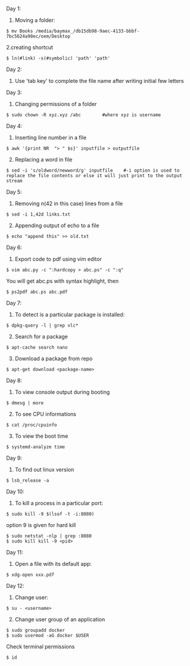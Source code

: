 Day 1:

1. Moving a folder:
```
$ mv Books /media/baymax_/db15db98-9aec-4133-bbbf-7bc5624a98ec/oem/Desktop
```

2.creating shortcut
```
$ ln(#link) -s(#symbolic) 'path' 'path'
```

Day 2:

1. Use 'tab key' to complete the file name after writing initial few letters

Day 3:
1. Changing permissions of a folder
```
$ sudo chown -R xyz.xyz /abc		#where xyz is username
```

Day 4:
1. Inserting line number in a file
```
$ awk '{print NR  "> " $s}' inputfile > outputfile
```
2. Replacing a word in file
```
$ sed -i 's/oldword/newword/g' inputfile    #-i option is used to replace the file contents or else it will just print to the output stream
```

Day 5: 
1. Removing n(42 in this case) lines from a file
```
$ sed -i 1,42d links.txt
```

2. Appending output of echo to a file
```
$ echo "append this" >> old.txt
```

Day 6:
1. Export code to pdf using vim editor
```
$ vim abc.py -c ":hardcopy > abc.ps" -c ":q"
```
		
You will get abc.ps with syntax highlight, then
```
$ ps2pdf abc.ps abc.pdf
```

Day 7:
1. To detect is a particular package is installed:
```
$ dpkg-query -l | grep vlc*
```

2. Search for a package 
```
$ apt-cache search nano
```

3. Download a package from repo
```
$ apt-get download <package-name>
```

Day 8:
1. To view console output during booting
```
$ dmesg | more
```

2. To see CPU informations
```
$ cat /proc/cpuinfo
```

3. To view the boot time
```
$ systemd-analyze time
```

Day 9:
1. To find out linux version
```
$ lsb_release -a
```

Day 10:
1. To kill a process in a particular port:
```
$ sudo kill -9 $(lsof -t -i:8080)
```
option 9 is given for hard kill
```
$ sudo netstat -nlp | grep :8080
$ sudo kill kill -9 <pid>
```

Day 11:
1. Open a file with its default app:
```
$ xdg-open xxx.pdf
```

Day 12:
1. Change user:
```
$ su - <username>
```
2. Change user group of an application
```
$ sudo groupadd docker
$ sudo usermod -aG docker $USER
```
Check terminal permissions
```
$ id
```

